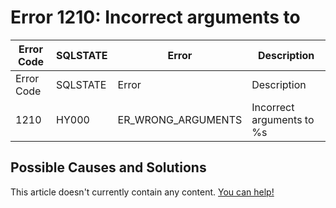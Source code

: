 
# Error 1210: Incorrect arguments to


| Error Code | SQLSTATE | Error | Description |
| --- | --- | --- | --- |
| Error Code | SQLSTATE | Error | Description |
| 1210 | HY000 | ER_WRONG_ARGUMENTS | Incorrect arguments to %s |




## Possible Causes and Solutions


This article doesn't currently contain any content. [You can help!](/kb/en/writing-and-editing-knowledge-base-articles/)

